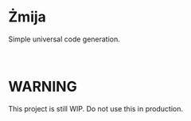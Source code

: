 # Żmija
Simple universal code generation.

<br>

# WARNING
This project is still WIP. Do not use this in production.
